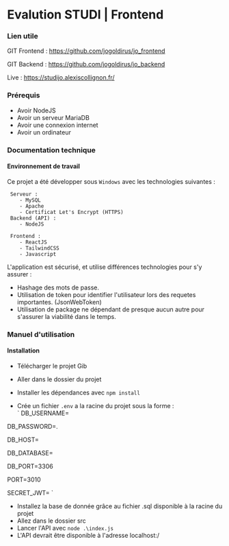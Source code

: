 
# Evalution STUDI  | Frontend

### Lien utile 
GIT Frontend : https://github.com/jogoldirus/jo_frontend

GIT Backend : https://github.com/jogoldirus/jo_backend

Live : https://studijo.alexiscollignon.fr/

### Prérequis 
- Avoir NodeJS
- Avoir un serveur MariaDB
- Avoir une connexion internet
- Avoir un ordinateur 

### Documentation technique 
#### Environnement de travail

Ce projet a été développer sous `Windows` avec les technologies suivantes : 

     Serveur : 
        - MySQL
        - Apache
        - Certificat Let's Encrypt (HTTPS)
     Backend (API) :
        - NodeJS

     Frontend : 
        - ReactJS
        - TailwindCSS
        - Javascript
    
L'application est sécurisé, et utilise différences technologies pour s'y assurer :

 - Hashage des mots de passe.
 - Utilisation de token pour identifier l'utilisateur lors des requetes importantes. (JsonWebToken)
 - Utilisation de package ne dépendant de presque aucun autre pour s'assurer la viabilité dans le temps.

### Manuel d'utilisation

#### Installation
- Télécharger le projet Gib

- Aller dans le dossier du projet

- Installer les dépendances avec `npm install`

- Crée un fichier `.env` a la racine du projet sous la forme :  
`
DB_USERNAME=

DB_PASSWORD=.

DB_HOST=

DB_DATABASE=

DB_PORT=3306

PORT=3010

SECRET_JWT=
`
- Installez la base de donnée grâce au fichier .sql disponible à la racine du projet
- Allez dans le dossier src
- Lancer l'API avec `node .\index.js`
- L'API devrait être disponible à l'adresse localhost:<PORT CHOISI>/

